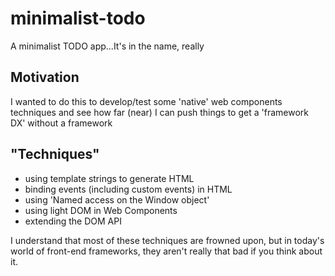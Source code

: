 # minimalist-todo
A minimalist TODO app...It's in the name, really

## Motivation
I wanted to do this to develop/test some 'native' web components techniques and see how far (near) I can push things to get a 'framework DX' without a framework

## "Techniques"
- using template strings to generate HTML
- binding events (including custom events) in HTML
- using 'Named access on the Window object'
- using light DOM in Web Components
- extending the DOM API

I understand that most of these techniques are frowned upon, but in today's world of front-end frameworks, they aren't really that bad if you think about it.